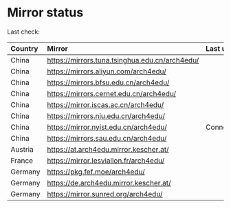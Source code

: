 <script src="./time.js"></script>
# Mirror status
Last check: <script type="text/javascript">localize(1736695213.4290092);</script>

|Country|Mirror|Last update|
|:------|:-----|:----------|
|China|https://mirrors.tuna.tsinghua.edu.cn/arch4edu/|<script type="text/javascript">localize(1736664048);</script>|
|China|https://mirrors.aliyun.com/arch4edu/|<script type="text/javascript">localize(1736664048);</script>|
|China|https://mirrors.bfsu.edu.cn/arch4edu/|<script type="text/javascript">localize(1736664048);</script>|
|China|https://mirrors.cernet.edu.cn/arch4edu/|<script type="text/javascript">localize(1736664048);</script>|
|China|https://mirror.iscas.ac.cn/arch4edu/|<script type="text/javascript">localize(1736664048);</script>|
|China|https://mirrors.nju.edu.cn/arch4edu/|<script type="text/javascript">localize(1736578142);</script>|
|China|https://mirror.nyist.edu.cn/arch4edu/|ConnectionError|
|China|https://mirrors.sau.edu.cn/arch4edu/|<script type="text/javascript">localize(1731653531);</script>|
|Austria|https://at.arch4edu.mirror.kescher.at/|<script type="text/javascript">localize(1736664048);</script>|
|France|https://mirror.lesviallon.fr/arch4edu/|<script type="text/javascript">localize(1736664048);</script>|
|Germany|https://pkg.fef.moe/arch4edu/|<script type="text/javascript">localize(1736664048);</script>|
|Germany|https://de.arch4edu.mirror.kescher.at/|<script type="text/javascript">localize(1736664048);</script>|
|Germany|https://mirror.sunred.org/arch4edu/|<script type="text/javascript">localize(1736664048);</script>|

<script src="./tablefilter/tablefilter.js"></script>
<script src="./table.js"></script>